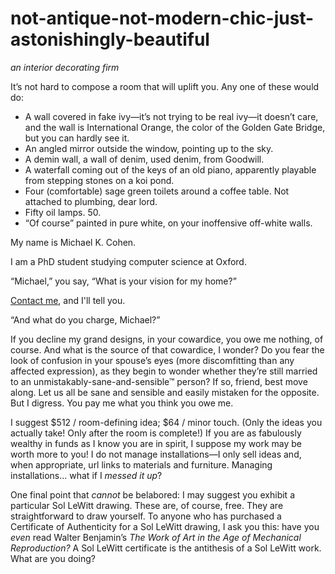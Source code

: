 # not-antique-not-modern-chic-just-astonishingly-beautiful
*an interior decorating firm*

It’s not hard to compose a room that will uplift you. Any one of these would do:

* A wall covered in fake ivy—it’s not trying to be real ivy—it doesn’t care, and the wall is International Orange, the color of the Golden Gate Bridge, but you can hardly see it.
* An angled mirror outside the window, pointing up to the sky.
* A demin wall, a wall of denim, used denim, from Goodwill.
* A waterfall coming out of the keys of an old piano, apparently playable from stepping stones on a koi pond.
* Four (comfortable) sage green toilets around a coffee table. Not attached to plumbing, dear lord.
* Fifty oil lamps. 50.
* “Of course” painted in pure white, on your inoffensive off-white walls.

My name is Michael K. Cohen.

I am a PhD student studying computer science at Oxford.

“Michael,” you say, “What is your vision for my home?”

[Contact me](mailto:mkc1000@gmail.com), and I'll tell you.

“And what do you charge, Michael?”

If you decline my grand designs, in your cowardice, you owe me nothing, of course. And what is the source of that cowardice, I wonder? Do you fear the look of confusion in your spouse’s eyes (more discomfitting than any affected expression), as they begin to wonder whether they’re still married to an unmistakably-sane-and-sensible™ person? If so, friend, best move along. Let us all be sane and sensible and easily mistaken for the opposite. But I digress. You pay me what you think you owe me.

I suggest $512 / room-defining idea; $64 / minor touch. (Only the ideas you actually take! Only after the room is complete!) If you are as fabulously wealthy in funds as I know you are in spirit, I suppose my work may be worth more to you! I do not manage installations—I only sell ideas and, when appropriate, url links to materials and furniture. Managing installations... what if I *messed it up*?

One final point that *cannot* be belabored: I may suggest you exhibit a particular Sol LeWitt drawing. These are, of course, free. They are straightforward to draw yourself. To anyone who has purchased a Certificate of Authenticity for a Sol LeWitt drawing, I ask you this: have you *even* read Walter Benjamin’s *The Work of Art in the Age of Mechanical Reproduction?* A Sol LeWitt certificate is the antithesis of a Sol LeWitt work. What are you doing?
